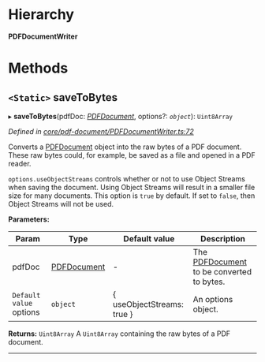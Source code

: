 

# Hierarchy

**PDFDocumentWriter**

# Methods

<a id="savetobytes"></a>

## `<Static>` saveToBytes

▸ **saveToBytes**(pdfDoc: *[PDFDocument](_core_pdf_document_pdfdocument_.pdfdocument.md)*, options?: *`object`*): `Uint8Array`

*Defined in [core/pdf-document/PDFDocumentWriter.ts:72](https://github.com/Hopding/pdf-lib/blob/4875209/src/core/pdf-document/PDFDocumentWriter.ts#L72)*

Converts a [PDFDocument](_core_pdf_document_pdfdocument_.pdfdocument.md) object into the raw bytes of a PDF document. These raw bytes could, for example, be saved as a file and opened in a PDF reader.

`options.useObjectStreams` controls whether or not to use Object Streams when saving the document. Using Object Streams will result in a smaller file size for many documents. This option is `true` by default. If set to `false`, then Object Streams will not be used.

**Parameters:**

| Param | Type | Default value | Description |
| ------ | ------ | ------ | ------ |
| pdfDoc | [PDFDocument](_core_pdf_document_pdfdocument_.pdfdocument.md) | - |  The [PDFDocument](_core_pdf_document_pdfdocument_.pdfdocument.md) to be converted to bytes. |
| `Default value` options | `object` |  { useObjectStreams: true } |  An options object. |

**Returns:** `Uint8Array`
A `Uint8Array` containing the raw bytes of a PDF document.

___

